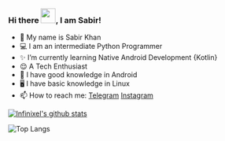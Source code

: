 

### Hi there <img src="https://raw.githubusercontent.com/MartinHeinz/MartinHeinz/master/wave.gif" width="30px">, I am Sabir!

- 🌝 My name is Sabir Khan 
- 💻 I am an intermediate Python Programmer
- ✨ I’m currently learning Native Android Development {Kotlin}
- 😌 A Tech Enthusiast
- 📱 I have good knowledge in Android
- 🖥️ I have basic knowledge in Linux 
- 📫 How to reach me:
   [Telegram](https://t.me/INFINIXEL)
   [Instagram](https://www.instagram.com/com.insta.sabir)

[![Infinixel's github stats](https://github-readme-stats.vercel.app/api?username=INFI-NIXEL&count_private=false&show_icons=true&theme=blue-green&hide_rank=false)](https://github.com/INFI-NIXEL/github-readme-stats)

![Top Langs](https://github-readme-stats.vercel.app/api/top-langs/?username=INFI-NIXEL&theme=blue-green)



